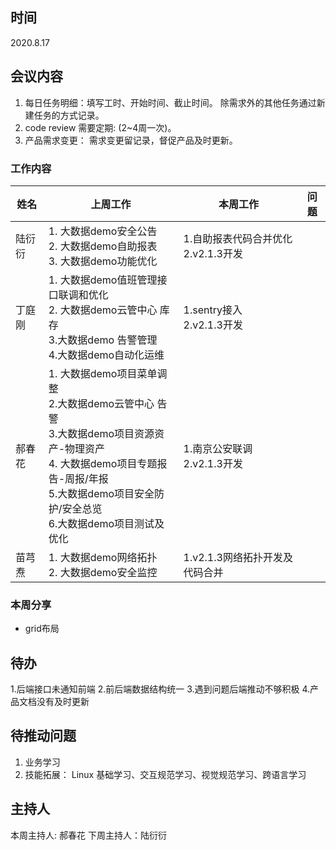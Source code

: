 ## 时间

2020.8.17

## 会议内容
1. 每日任务明细：填写工时、开始时间、截止时间。 除需求外的其他任务通过新建任务的方式记录。
2. code review 需要定期: (2~4周一次)。
3. 产品需求变更： 需求变更留记录，督促产品及时更新。

### 工作内容

| 姓名   | 上周工作                                                                                                                                                                                                    | 本周工作                                   | 问题 |
| ------ | ----------------------------------------------------------------------------------------------------------------------------------------------------------------------------------------------------------- | ------------------------------------------ | ---- |
| 陆衍衍 | 1. 大数据demo安全公告 <br> 2. 大数据demo自助报表 <br>3. 大数据demo功能优化                                                                                                                                  | 1.自助报表代码合并优化   <br> 2.v2.1.3开发 |      |
| 丁庭刚 | 1. 大数据demo值班管理接口联调和优化 <br> 2. 大数据demo云管中心 库存<br>3.大数据demo                              告警管理 <br> 4.大数据demo自动化运维                                                       | 1.sentry接入 <br> 2.v2.1.3开发             |      |
| 郝春花 | 1. 大数据demo项目菜单调整 <br> 2.大数据demo云管中心 告警 <br>3.大数据demo项目资源资产-物理资产 <br>4. 大数据demo项目专题报告-周报/年报<br>5.大数据demo项目安全防护/安全总览  <br>6.大数据demo项目测试及优化 | 1.南京公安联调 <br> 2.v2.1.3开发           |      |
| 苗芎焘 | 1. 大数据demo网络拓扑 <br> 2. 大数据demo安全监控                                                                                                                                                            | 1.v2.1.3网络拓扑开发及代码合并             |      |

### 本周分享

- grid布局

## 待办
1.后端接口未通知前端
2.前后端数据结构统一
3.遇到问题后端推动不够积极
4.产品文档没有及时更新

## 待推动问题
1. 业务学习 
2. 技能拓展： Linux 基础学习、交互规范学习、视觉规范学习、跨语言学习

## 主持人

本周主持人: 郝春花
下周主持人：陆衍衍
